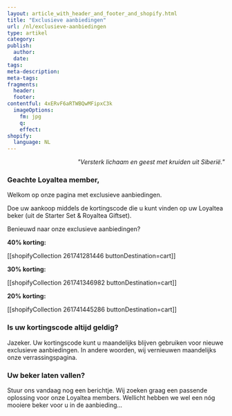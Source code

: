 ```yaml
---
layout: article_with_header_and_footer_and_shopify.html
title: "Exclusieve aanbiedingen"
url: /nl/exclusieve-aanbiedingen
type: artikel
category:
publish:
  author:
  date:
tags:
meta-description:
meta-tags:
fragments:
  header:
  footer:
contentful: 4xERvF6aRTWBQwMFipxC3k
  imageOptions:
    fm: jpg
    q: 
    effect:
shopify:
  language: NL
---
```

<p style="text-align: right"><i>"Versterk lichaam en geest met kruiden uit Siberië."</i></p>

### Geachte Loyaltea member,

Welkom op onze pagina met exclusieve aanbiedingen.

Doe uw aankoop middels de kortingscode die u kunt vinden op uw Loyaltea beker (uit de Starter Set & Royaltea Giftset).

Benieuwd naar onze exclusieve aanbiedingen?

**40% korting:**

[[shopifyCollection 261741281446 buttonDestination=cart]]

**30% korting:**

[[shopifyCollection 261741346982 buttonDestination=cart]]

**20% korting:**

[[shopifyCollection 261741445286 buttonDestination=cart]]

### Is uw kortingscode altijd geldig?
Jazeker. Uw kortingscode kunt u maandelijks blijven gebruiken voor nieuwe exclusieve aanbiedingen. In andere woorden, wij vernieuwen maandelijks onze verrassingspagina.

### Uw beker laten vallen?
Stuur ons vandaag nog een berichtje. Wij zoeken graag een passende oplossing voor onze Loyaltea members. Wellicht hebben we wel een nóg mooiere beker voor u in de aanbieding...
